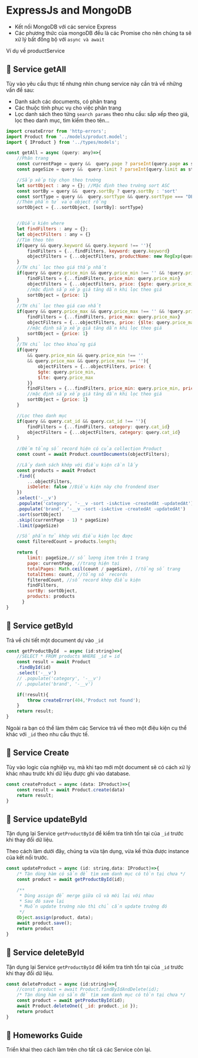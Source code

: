 # ExpressJs and MongoDB

- Kết nối MongoDB với các service Express
- Các phương thức của mongoDB đều là các Promise cho nên chúng ta sẽ xử lý bất đồng bộ với `async và await`

Ví dụ về productService

## 💛 Service getAll

Tùy vào yêu cầu thực tế nhưng nhìn chung service này cần trả về những vấn đề sau:

- Danh sách các documents, có phân trang
- Các thuộc tính phục vụ cho việc phân trang
- Lọc danh sách theo từng `search params` theo nhu cầu: sắp xếp theo giá, lọc theo danh mục, tìm kiếm theo tên...

```js
import createError from 'http-errors';
import Product from '../models/product.model';
import { IProduct } from '../types/models';

const getAll = async (query: any)=>{
    //Phân trang
    const currentPage = query &&  query.page ? parseInt(query.page as string) : 1; //trang hiện tại
    const pageSize = query &&  query.limit ? parseInt(query.limit as string) : 5; // Số lượng items trên 1 trang

    //Sắp xếp tùy chọn theo trường
    let sortObject : any = {}; //Mặc định theo trường sort ASC
    const sortBy = query &&  query.sortBy ? query.sortBy : 'sort'
    const sortType = query &&  query.sortType && query.sortType === "DESC" ? -1 : 1;
    //Thêm phần tử vảo object rỗng
    sortObject = {...sortObject, [sortBy]: sortType}


    //Điều kiện where
    let findFilters : any = {};
    let objectFilters : any = {}
    //Tìm theo tên
    if(query && query.keyword && query.keyword !== ''){
        findFilters = {...findFilters, keyword: query.keyword}
        objectFilters = {...objectFilters, productName: new RegExp(query.keyword, 'i')}
    }
    //TH chỉ lọc theo giá thấp nhất
    if(query && query.price_min && query.price_min !== '' && !query.price_max){
        findFilters = {...findFilters, price_min: query.price_min}
        objectFilters = {...objectFilters, price: {$gte: query.price_min}}
        //mặc định sắp xếp giá tăng dần khi lọc theo giá
        sortObject = {price: 1}
    }
    //TH chỉ lọc theo giá cao nhất
    if(query && query.price_max && query.price_max !== '' && !query.price_min){
        findFilters = {...findFilters, price_max: query.price_max}
        objectFilters = {...objectFilters, price: {$lte: query.price_max}}
        //mặc định sắp xếp giá tăng dần khi lọc theo giá
        sortObject = {price: 1}
    }
    //TH chỉ lọc theo khoảng giá
    if(query 
        && query.price_min && query.price_min !== '' 
        && query.price_max && query.price_max !== ''){
            objectFilters = {...objectFilters, price: {
            $gte: query.price_min,
            $lte: query.price_max
        }}
        findFilters = {...findFilters, price_min: query.price_min, price_max: query.price_max}
        //mặc định sắp xếp giá tăng dần khi lọc theo giá
        sortObject = {price: 1}
    }

    //Lọc theo danh mục
    if(query && query.cat_id && query.cat_id !== ''){
        findFilters = {...findFilters, category: query.cat_id}
        objectFilters = {...objectFilters, category: query.cat_id}
    }
    
    //Đếm tổng số record hiện có của collection Product
    const count = await Product.countDocuments(objectFilters);

    //Lấy danh sách khớp với điều kiện cần lấy
    const products = await Product
    .find({
        ...objectFilters,
        isDelete: false //Điều kiện này cho frondend User
    })
    .select('-__v')
    .populate('category', '-__v -sort -isActive -createdAt -updatedAt')
    .populate('brand', '-__v -sort -isActive -createdAt -updatedAt')
    .sort(sortObject)
    .skip((currentPage - 1) * pageSize)
    .limit(pageSize)

    //Số phần tử khớp với điều kiện lọc được
    const filteredCount = products.length;

    return {
        limit: pageSize,// số lượng item trên 1 trang
        page: currentPage, //trang hiện tại
        totalPages: Math.ceil(count / pageSize), //tổng số trang
        totalItems: count, //tổng số records
        filteredCount, //số record khớp điều kiện
        findFilters,
        sortBy: sortObject,
        products: products
      }
}
```

## 💛 Service getById

Trả về chi tiết một document dự vào `_id`

```js
const getProductById  = async (id:string)=>{
    //SELECT * FROM products WHERE _id = id
    const result = await Product
    .findById(id)
    .select('-__v')
    // .populate('category', '-__v')
    // .populate('brand', '-__v')

    if(!result){
        throw createError(404,'Product not found');
    }
    return result;
}
```

Ngoài ra bạn có thể làm thêm các Service trả về theo một điệu kiện cụ thể khác với `_id` theo nhu cầu thực tế.

## 💛 Service Create

Tùy vào logic của nghiệp vụ, mà khi tạo mới một document sẽ có cách xử lý khác nhau trước khi dữ liệu được ghi vào database.

```js
const createProduct = async (data: IProduct)=>{
    const result = await Product.create(data)
    return result;
}
```

## 💛 Service updateById

Tận dụng lại Service `getProductById` để kiểm tra tính tồn tại của `_id` trước khi thay đổi dữ liệu.

Theo cách làm dưới đây, chúng ta vừa tận dụng, vừa kế thừa được instance của kết nối trước.

```js
const updateProduct = async (id: string,data: IProduct)=>{
    /* Tận dùng hàm có sẳn để tìm xem danh mục có tồn tại chưa */
    const product = await getProductById(id);

    /**
     * Dùng assign để merge giữa cũ và mới lại với nhau
     * Sau đó save lại
     * Muốn update trường nào thì chỉ cần update trường đó
     */
    Object.assign(product, data);
    await product.save();
    return product
}

```

## 💛 Service deleteById

Tận dụng lại Service `getProductById` để kiểm tra tính tồn tại của `_id` trước khi thay đổi dữ liệu.

```js
const deleteProduct = async (id:string)=>{
    //const product = await Product.findByIdAndDelete(id);
    /* Tận dùng hàm có sẳn để tìm xem danh mục có tồn tại chưa */
    const product = await getProductById(id);
    await Product.deleteOne({ _id: product._id });
    return product
}
```


## 💛 Homeworks Guide

Triển khai theo cách làm trên cho tất cả các Service còn lại.